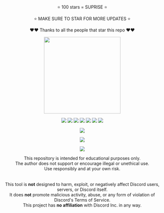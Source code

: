 <div align="center">
⭐ 100 stars = SUPRISE ⭐ 
  
⭐ MAKE SURE TO STAR FOR MORE UPDATES ⭐ 
  
❤️❤️ Thanks to all the people that star this repo ❤️❤️
</div>

<p align="center">
  <img src="https://i.imgur.com/ytj2i7l.png" width="250" height="250">
</p>

<p align="center">
  <img src="https://img.shields.io/github/stars/R3CI/G4Spam?style=flat-square&color=5005ff">
  <img src="https://img.shields.io/github/license/R3CI/G4Spam?style=flat-square&color=5005ff">
  <img src="https://img.shields.io/github/issues/R3CI/G4Spam?style=flat-square&color=5005ff">
  <img src="https://img.shields.io/github/languages/top/R3CI/G4Spam?style=flat-square&color=5005ff">
  <img src="https://img.shields.io/github/repo-size/R3CI/G4Spam?style=flat-square&color=5005ff">
  <img src="https://img.shields.io/github/last-commit/R3CI/G4Spam?style=flat-square&color=5005ff">
  <img src="https://img.shields.io/github/commit-activity/m/R3CI/G4Spam?style=flat-square&color=5005ff">
  <!-- <img src="https://img.shields.io/badge/CLICKME-90EE90?style=flat-square&logo=Youtube&label=Tutorial&cacheSeconds=5&link=https%3A%2F%2Fwww.youtube.com%2Fwatch%3Fv%3DJEpa3RBnn_I"> -->
</p>

<p align="center">
  <img src="https://visit-counter.vercel.app/counter.png?page=https%3A%2F%2Fgithub.com%2FR3CI%2FG4Spam&s=80&c=6000ff&bg=00000000&no=5&ff=alien&tb=&ta=">
</p>
  
<p align="center">
  <img src="https://i.imgur.com/gX00hf7.png">
</p>

<p align="center">
  <img src="https://api.star-history.com/svg?repos=R3CI/G4Spam&type=Date&theme=dark">
</p>

<div align="center">

This repository is intended for educational purposes only.  
The author does not support or encourage illegal or unethical use.  
Use responsibly and at your own risk.  
<br><br>
This tool is **not** designed to harm, exploit, or negatively affect Discord users, servers, or Discord itself.  
It does **not** promote malicious activity, abuse, or any form of violation of Discord's Terms of Service.  
This project has **no affiliation** with Discord Inc. in any way.

</div>
